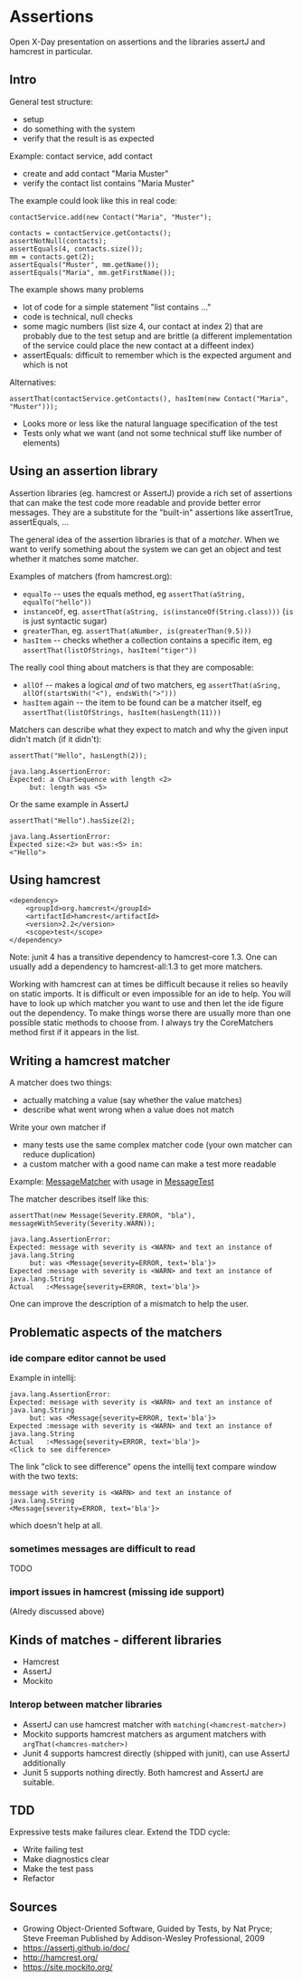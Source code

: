 # Assertions 
Open X-Day presentation on assertions and the libraries assertJ and hamcrest in particular.

## Intro

General test structure:
- setup 
- do something with the system
- verify that the result is as expected

Example: contact service, add contact
- create and add contact "Maria Muster"
- verify the contact list contains "Maria Muster"

The example could look like this in real code:
```
contactService.add(new Contact("Maria", "Muster");

contacts = contactService.getContacts();
assertNotNull(contacts);
assertEquals(4, contacts.size());
mm = contacts.get(2);
assertEquals("Muster", mm.getName());
assertEquals("Maria", mm.getFirstName());
```                                      

The example shows many problems
- lot of code for a simple statement "list contains ..."
- code is technical, null checks 
- some magic numbers (list size 4, our contact at index 2) that are probably due
to the test setup and are brittle (a different implementation of the service could
place the new contact at a diffeent index)
- assertEquals: difficult to remember which is the expected argument and which is not

Alternatives:
```
assertThat(contactService.getContacts(), hasItem(new Contact("Maria", "Muster")));
```

- Looks more or less like the natural language specification of the test
- Tests only what we want (and not some technical stuff like number of elements)


## Using an assertion library

Assertion libraries (eg. hamcrest or AssertJ) provide a rich set of assertions that can make 
the test code more readable and provide better error messages. They are a substitute for the 
"built-in" assertions like assertTrue, assertEquals, ...

The general idea of the assertion libraries is that of a _matcher_. When we want to verify 
something about the system we can get an object and test whether it matches some matcher. 

Examples of matchers (from hamcrest.org):
- `equalTo`  -- uses the equals method, eg `assertThat(aString, equalTo("hello"))` 
- `instanceOf`, eg. `assertThat(aString, is(instanceOf(String.class)))`  (`is` is just syntactic sugar)
- `greaterThan`, eg. `assertThat(aNumber, is(greaterThan(9.5)))`
- `hasItem` -- checks whether a collection contains a specific item, eg `assertThat(listOfStrings, hasItem("tiger"))` 

The really cool thing about matchers is that they are composable:
- `allOf` -- makes a logical _and_ of two matchers, eg `assertThat(aSring, allOf(startsWith("<"), endsWith(">")))`
- `hasItem` again -- the item to be found can be a matcher itself, eg `assertThat(listOfStrings, hasItem(hasLength(11)))` 

Matchers can describe what they expect to match and why the given input didn't match (if it didn't):
```
assertThat("Hello", hasLength(2));

java.lang.AssertionError: 
Expected: a CharSequence with length <2>
     but: length was <5>
``` 

Or the same example in AssertJ
```
assertThat("Hello").hasSize(2);

java.lang.AssertionError: 
Expected size:<2> but was:<5> in:
<"Hello">
```

## Using hamcrest

```
<dependency>
    <groupId>org.hamcrest</groupId>
    <artifactId>hamcrest</artifactId>
    <version>2.2</version>
    <scope>test</scope>
</dependency>
```          
Note: junit 4 has a transitive dependency to hamcrest-core 1.3. One can usually add a dependency to hamcrest-all:1.3 to 
get more matchers. 

Working with hamcrest can at times be difficult because it relies so heavily on static imports. It is difficult
or even impossible for an ide to help. You will have to look up which matcher you want to use and then let the
ide figure out the dependency. To make things worse there are usually more than one possible static methods 
to choose from. I always try the CoreMatchers method first if it appears in the list.


## Writing a hamcrest matcher

A matcher does two things:
- actually matching a value (say whether the value matches)
- describe what went wrong when a value does not match

Write your own matcher if 
- many tests use the same complex matcher code (your own matcher can reduce duplication)
- a custom matcher with a good name can make a test more readable

Example: [MessageMatcher](src/test/java/ch/kup/messages/hamcrest/MessageMatcher.java)
with usage in [MessageTest](src/test/java/ch/kup/messages/hamcrest/MessageTest.java)

The matcher describes itself like this:
```
assertThat(new Message(Severity.ERROR, "bla"), messageWithSeverity(Severity.WARN));

java.lang.AssertionError: 
Expected: message with severity is <WARN> and text an instance of java.lang.String
     but: was <Message{severity=ERROR, text='bla'}>
Expected :message with severity is <WARN> and text an instance of java.lang.String
Actual   :<Message{severity=ERROR, text='bla'}>
```

One can improve the description of a mismatch to help the user.


## Problematic aspects of the matchers

### ide compare editor cannot be used

Example in intellij: 
```
java.lang.AssertionError: 
Expected: message with severity is <WARN> and text an instance of java.lang.String
     but: was <Message{severity=ERROR, text='bla'}>
Expected :message with severity is <WARN> and text an instance of java.lang.String
Actual   :<Message{severity=ERROR, text='bla'}>
<Click to see difference>
```
The link "click to see difference" opens the intellij text compare window with the two texts: 
```
message with severity is <WARN> and text an instance of java.lang.String
<Message{severity=ERROR, text='bla'}>  
```
which doesn't help at all.

 
### sometimes messages are difficult to read

TODO

### import issues in hamcrest (missing ide support)

(Alredy discussed above)


## Kinds of matches - different libraries

- Hamcrest 
- AssertJ
- Mockito 

### Interop between matcher libraries
- AssertJ can use hamcrest matcher with `matching(<hamcrest-matcher>)`
- Mockito supports hamcrest matchers as argument matchers with `argThat(<hamcres-matcher>)`
- Junit 4 supports hamcrest directly (shipped with junit), can use AssertJ additionally
- Junit 5 supports nothing directly. Both hamcrest and AssertJ are suitable.
 


## TDD

Expressive tests make failures clear. Extend the TDD cycle:
- Write failing test
- Make diagnostics clear
- Make the test pass
- Refactor


## Sources
- Growing Object-Oriented Software, Guided by Tests, by Nat Pryce; Steve Freeman
Published by Addison-Wesley Professional, 2009
- https://assertj.github.io/doc/
- http://hamcrest.org/
- https://site.mockito.org/
